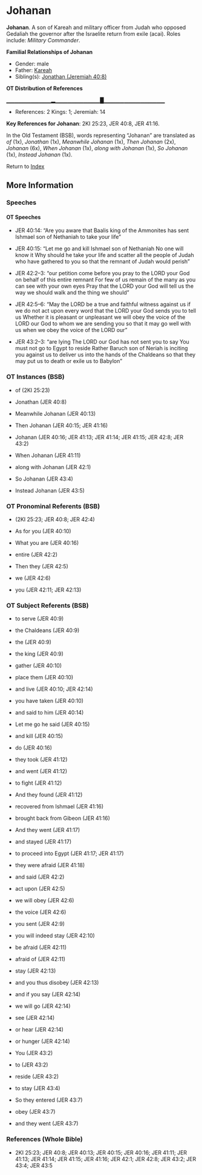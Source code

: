 # Johanan
**Johanan**. 
A son of Kareah and military officer from Judah who opposed Gedaliah the governor after the Israelite return from exile (acai). 
Roles include: 
_Military Commander_. 




**Familial Relationships of Johanan**


* Gender: male
* Father: [Kareah](Kareah.md)
* Sibling(s): [Jonathan (Jeremiah 40:8)](Jonathan.13.md)


**OT Distribution of References**

▁▁▁▁▁▁▁▁▁▁▁▂▁▁▁▁▁▁▁▁▁▁▁█▁▁▁▁▁▁▁▁▁▁▁▁▁▁▁
* References: 2 Kings: 1; Jeremiah: 14



**Key References for Johanan**: 
2KI 25:23, JER 40:8, JER 41:16. 


In the Old Testament (BSB), words representing “Johanan” are translated as 
*of* (1x), *Jonathan* (1x), *Meanwhile Johanan* (1x), *Then Johanan* (2x), *Johanan* (6x), *When Johanan* (1x), *along with Johanan* (1x), *So Johanan* (1x), *Instead Johanan* (1x). 




Return to [Index](00-Index.md)

## More Information

### Speeches

#### OT Speeches

* JER 40:14: “Are you aware that Baalis king of the Ammonites has sent Ishmael son of Nethaniah to take your life”

* JER 40:15: “Let me go and kill Ishmael son of Nethaniah No one will know it Why should he take your life and scatter all the people of Judah who have gathered to you so that the remnant of Judah would perish”

* JER 42:2–3: “our petition come before you pray to the LORD your God on behalf of this entire remnant For few of us remain of the many as you can see with your own eyes Pray that the LORD your God will tell us the way we should walk and the thing we should”

* JER 42:5–6: “May the LORD be a true and faithful witness against us if we do not act upon every word that the LORD your God sends you to tell us Whether it is pleasant or unpleasant we will obey the voice of the LORD our God to whom we are sending you so that it may go well with us when we obey the voice of the LORD our”

* JER 43:2–3: “are lying The LORD our God has not sent you to say You must not go to Egypt to reside Rather Baruch son of Neriah is inciting you against us to deliver us into the hands of the Chaldeans so that they may put us to death or exile us to Babylon”

### OT Instances (BSB)

* of (2KI 25:23)

* Jonathan (JER 40:8)

* Meanwhile Johanan (JER 40:13)

* Then Johanan (JER 40:15; JER 41:16)

* Johanan (JER 40:16; JER 41:13; JER 41:14; JER 41:15; JER 42:8; JER 43:2)

* When Johanan (JER 41:11)

* along with Johanan (JER 42:1)

* So Johanan (JER 43:4)

* Instead Johanan (JER 43:5)



### OT Pronominal Referents (BSB)

*  (2KI 25:23; JER 40:8; JER 42:4)

* As for you (JER 40:10)

* What you are (JER 40:16)

* entire (JER 42:2)

* Then they (JER 42:5)

* we (JER 42:6)

* you (JER 42:11; JER 42:13)



### OT Subject Referents (BSB)

* to serve (JER 40:9)

* the Chaldeans (JER 40:9)

* the (JER 40:9)

* the king (JER 40:9)

* gather (JER 40:10)

* place them (JER 40:10)

* and live (JER 40:10; JER 42:14)

* you have taken (JER 40:10)

* and said to him (JER 40:14)

* Let me go he said (JER 40:15)

* and kill (JER 40:15)

* do (JER 40:16)

* they took (JER 41:12)

* and went (JER 41:12)

* to fight (JER 41:12)

* And they found (JER 41:12)

* recovered from Ishmael (JER 41:16)

* brought back from Gibeon (JER 41:16)

* And they went (JER 41:17)

* and stayed (JER 41:17)

* to proceed into Egypt (JER 41:17; JER 41:17)

* they were afraid (JER 41:18)

* and said (JER 42:2)

* act upon (JER 42:5)

* we will obey (JER 42:6)

* the voice (JER 42:6)

* you sent (JER 42:9)

* you will indeed stay (JER 42:10)

* be afraid (JER 42:11)

* afraid of (JER 42:11)

* stay (JER 42:13)

* and you thus disobey (JER 42:13)

* and if you say (JER 42:14)

* we will go (JER 42:14)

* see (JER 42:14)

* or hear (JER 42:14)

* or hunger (JER 42:14)

* You (JER 43:2)

* to (JER 43:2)

* reside (JER 43:2)

* to stay (JER 43:4)

* So they entered (JER 43:7)

* obey (JER 43:7)

* and they went (JER 43:7)



### References (Whole Bible)

* 2KI 25:23; JER 40:8; JER 40:13; JER 40:15; JER 40:16; JER 41:11; JER 41:13; JER 41:14; JER 41:15; JER 41:16; JER 42:1; JER 42:8; JER 43:2; JER 43:4; JER 43:5



